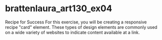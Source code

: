 # brattenlaura_art130_ex04
Recipe for Success For this exercise, you will be creating a responsive recipe "card" element. These types of design elements are commonly used on a wide variety of websites to indicate content available at a link.
